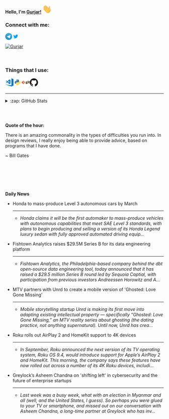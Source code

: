 #### Hello, I'm [Gurjar!](https://GurjarKing.github.io) <img src="https://raw.githubusercontent.com/ABSphreak/ABSphreak/master/gifs/Hi.gif" width="30px"></h2>


### Connect with me:

[<img align="left" alt="Gurjar | Telegram" width="22px" src="https://raw.githubusercontent.com/github/explore/80688e429a7d4ef2fca1e82350fe8e3517d3494d/topics/telegram/telegram.png" />][Telegram]
[<img align="left" alt="Gurjar | Twitter" width="22px" src="https://raw.githubusercontent.com/github/explore/80688e429a7d4ef2fca1e82350fe8e3517d3494d/topics/twitter/twitter.png" />][Twitter]
<br >
<br >
<a href="https://github.com/GurjarKing"><img src="https://komarev.com/ghpvc/?username=GurjarKing" alt="Gurjar" /></a> <br />
<br />
<br />
<!-- <br >

![](https://visitor-badge.glitch.me/badge?page_id=GurjarKing)

<br /> -->

### Things that I use:

[<img align="left" alt="Visual Studio Code" width="26px" src="https://raw.githubusercontent.com/github/explore/80688e429a7d4ef2fca1e82350fe8e3517d3494d/topics/visual-studio-code/visual-studio-code.png" />][VSCode]
[<img align="left" alt="Python" width="26px" src="https://raw.githubusercontent.com/github/explore/80688e429a7d4ef2fca1e82350fe8e3517d3494d/topics/python/python.png" />][Python]
[<img align="left" alt="Git" width="26px" src="https://raw.githubusercontent.com/github/explore/80688e429a7d4ef2fca1e82350fe8e3517d3494d/topics/git/git.png" />][Git]
[<img align="left" alt="GitHub" width="26px" src="https://raw.githubusercontent.com/github/explore/78df643247d429f6cc873026c0622819ad797942/topics/github/github.png" />][Github]

<br />
<br />

---
<details>
  <summary>:zap: GitHub Stats</summary>

<img align="left" alt="Gurjar's Github Stats" src="https://github-readme-stats.vercel.app/api?username=GurjarKing&show_icons=true&hide_border=true&count_private=true&include_all_commit=true&theme=algolia" />

</details>

<!-- ### 🔔 My latest tweet
<a href="https://twitter.com/Gurjar_King43" target="_blank">
	<img src="https://github.com/GurjarKing/GurjarKing/raw/master/tweet.png" width="70%" align="center" alt="Click to view on Twitter" title="My latest tweet, as an image"/>
</a> -->
<br>

<pre>

</pre>

**Quote of the hour:**

There is an amazing commonality in the types of difficulties you run into. In design reviews, I really enjoy being able to provide advice, based on programs that I have done.

~ Bill Gates
<pre>

</pre>
<br>
<pre>


</pre>
<strong>Daily News</strong>
  
  - Honda to mass-produce Level 3 autonomous cars by March
     <hr/>
     
      - *Honda claims it will be the first automaker to mass-produce vehicles with autonomous capabilities that meet SAE Level 3 standards, with plans to begin producing and selling a version of its Honda Legend luxury sedan with fully approved automated driving equip…*
     
  - Fishtown Analytics raises $29.5M Series B for its data engineering platform
      <hr/>
      
      - *Fishtown Analytics, the Philadelphia-based company behind the dbt open-source data engineering tool, today announced that it has raised a $29.5 million Series B round led by Sequoia Captial, with participation from previous investors Andreessen Horowitz and A…*
      
  - MTV partners with Unrd to create a mobile version of 'Ghosted: Love Gone Missing'
      <hr/>
      
      - *Mobile storytelling startup Unrd is making its first move into adapting existing intellectual property — specifically “Ghosted: Love Gone Missing,” an MTV reality series about ghosting (the dating practice, not anything supernatural). Until now, Unrd has crea…*
      
  - Roku rolls out AirPlay 2 and HomeKit support to 4K devices
      <hr/>
      
      - *In September, Roku announced the next version of its TV operating system, Roku OS 9.4, would introduce support for Apple’s AirPlay 2 and HomeKit. This morning, the company says these features have now rolled out across a number of its 4K Roku devices, includi…*
       
  - Greylock’s Asheem Chandna on 'shifting left' in cybersecurity and the future of enterprise startups
      <hr/>
       
       - *Last week was a busy week, what with an election in Myanmar and all (well, and the United States, I guess). So perhaps you were glued to your TV or smartphone, and missed out on our conversation with Asheem Chandna, a long-time partner at Greylock who has inv…*
      

<br />

[VSCode]: https://code.visualstudio.com/
[Python]: https://www.python.org/
[Git]: https://git-scm.com/
[Github]: https://github.com/
[Telegram]: https://t.me/Gurjar_King/
[Twitter]: https://twitter.com/Gurjar_King43/
